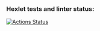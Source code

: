 ### Hexlet tests and linter status:
[![Actions Status](https://github.com/DenK85/python-project-lvl1/workflows/hexlet-check/badge.svg)](https://github.com/DenK85/python-project-lvl1/actions)